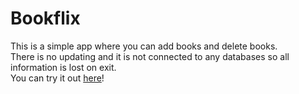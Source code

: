 <h1>Bookflix</h1>
This is a simple app where you can add books and delete books.<br> 
There is no updating and it is not connected to any databases so all information is lost on exit. <br>
You can try it out <a href="https://trevron.github.io/Bookflix/">here</a>!